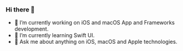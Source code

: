 ### Hi there 👋

- 🔭 I’m currently working on iOS and macOS App and Frameworks development. 
- 🌱 I’m currently learning Swift UI. 
- 💬 Ask me about anything on iOS, macOS and Apple technologies. 

<!--
**mohsinkhawas/mohsinkhawas** is a ✨ _special_ ✨ repository because its `README.md` (this file) appears on your GitHub profile.

Here are some ideas to get you started:

- 🔭 I’m currently working on ...
- 🌱 I’m currently learning ...
- 👯 I’m looking to collaborate on ...
- 🤔 I’m looking for help with ...
- 💬 Ask me about ...
- 📫 How to reach me: ...
- 😄 Pronouns: ...
- ⚡ Fun fact: ...
-->

